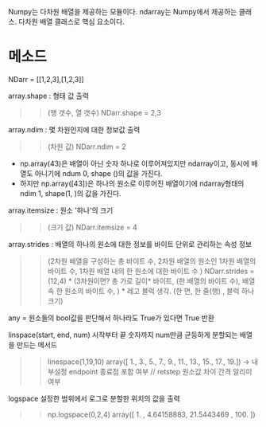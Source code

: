 Numpy는 다차원 배열을 제공하는 모듈이다.
ndarray는 Numpy에서 제공하는 클래스. 다차원 배열 클래스로 핵심 요소이다.




# 메소드
NDarr = [[1,2,3],[1,2,3]]

array.shape :  형태 값 출력
 >> (행 갯수, 열 갯수)
 NDarr.shape = 2,3
 

array.ndim : 몇 차원인지에 대한 정보값 출력
 >> (차원 값)
 NDarr.ndim = 2

* np.array(43)은 배열이 아닌 숫자 하나로 이루어져있지만 ndarray이고, 동시에 배열도 아니기에 ndum 0, shape ()의 값을 가진다.
* 하지만 np.array([43])은 하나의 원소로 이루어진 배열이기에 ndarray형태의 ndim 1, shape(1, )의 값을 가진다.

array.itemsize : 원소 '하나'의 크기
 >> (크기 값)
 NDarr.itemsize = 4 

array.strides :  배열의 하나의 원소에 대한 정보를 바이트 단위로 관리하는 속성 정보
 >> (2차원 배열을 구성하는 총 바이트 수, 2차원 배열의 원소인 1차원 배열의 바이트 수, 1차원 배열 내의 한 원소에 대한 바이트 수 )
 NDarr.strides = (12,4)
    * (3차원이면? 총 가로 길이* 바이트, (한 배열의 바이트 수), 배열 속 한 원소의 바이트 수, )
    * 레고 블럭 생각. (한 면, 한 줄(행) , 블럭 하나 크기)

any = 원소들의 bool값을 판단해서 하나라도 True가 있다면 True 반환 

linspace(start, end, num) 시작부터 끝 숫자까지 num만큼 균등하게 분할되는 배열을 만드는 메서드
 >> linespace(1,19,10)
 >> array([ 1.,  3.,  5.,  7.,  9., 11., 13., 15., 17., 19.])
    -> 내부설정 endpoint 종료점 포함 여부 // retstep 원소값 차이 간격 알리미 여부

logspace 설정한 범위에서 로그로 분할한 위치의 값을 출력
 >> np.logspace(0,2,4)
 >> array([  1.        ,   4.64158883,  21.5443469 , 100.        ])



